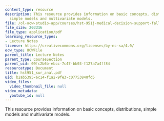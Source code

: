 ```yaml
---
content_type: resource
description: This resource provides information on basic concepts, distributions,
  simple models and multivariate models.
file: /ol-ocw-studio-app/courses/hst-951j-medical-decision-support-fall-2005/b2ab53956c14f1a29fe3c07753840fd5_hst951_sur_anal.pdf
file_size: 203316
file_type: application/pdf
learning_resource_types:
- Lecture Notes
license: https://creativecommons.org/licenses/by-nc-sa/4.0/
ocw_type: OCWFile
parent_title: Lecture Notes
parent_type: CourseSection
parent_uid: 09fc2b6b-ebcc-7c47-bb03-f127a7a4ff84
resourcetype: Document
title: hst951_sur_anal.pdf
uid: b2ab5395-6c14-f1a2-9fe3-c07753840fd5
video_files:
  video_thumbnail_file: null
video_metadata:
  youtube_id: null
---
```

This resource provides information on basic concepts, distributions, simple models and multivariate models.